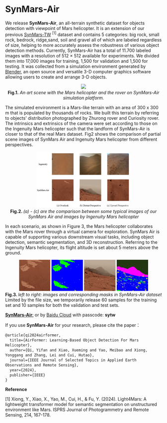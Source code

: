 # SynMars-Air

We release **SynMars-Air**, an all-terrain synthetic dataset for objects detection with viewpoint of Mars helicopter. It is an extension of our previous [SynMars-TW](https://github.com/CVIR-Lab/SynMars/tree/SynMars-TW) <sup>[1]</sup> dataset and contains 5 categories: big rock, small rock, bedrock, ridge,sand, soil and gravel all of which are labeled regardless of size, helping to more accurately assess the robustness of various object detection methods. Currently, SynMars-Air has a total of 11.700 labeled images with a resolution of 512 × 512 available for experiments. We divided them into 17,000 images for training, 1,500 for validation and 1,500 for testing. It was collected from a simulation environment generated by [Blender](https://wiki.blender.org/wiki/Main_Page), an open source and versatile 3-D computer graphics software allowing users to create and arrange 3-D objects. 
<div align=center>
  <img src=https://github.com/lumahuayuan/SynMars/blob/SynMars-Air/IMG/synmarsair.png width="40%" />
  <br>
  <strong>Fig.1.</strong>
  <em>An art scene with the Mars helicopter and the rover on SynMars-Air simulation platform.</em>
</div>


The simulated environment is a Mars-like terrain with an area of 300 x 300 m that is populated by thousands of rocks. We built this terrain by referring to objects' distribution photographed by Zhurong rover and Curiosity rover. The intrinsics and extrinsics of the camera were set according to those on the Ingenuity Mars helicopter such that the landform of SynMars-Air is closer to that of the real Mars dataset. Fig2 shows the comparison of partial scene images of SynMars Air and Ingenuity Mars helicopter from different perspectives.
<div align=center>
  <img src=https://github.com/CVIR-Lab/SynMars/blob/SynMars-Air/IMG/Compare.png width="60%" />
  <br>
  <strong> Fig.2. </strong>
  <em> (a) - (c) are the comparison between some typical images of our SynMars Air and images by Ingenuity Mars helicopter</em>
</div>

In each scenario, as shown in Figure 3, the Mars helicopter collaborates with the Mars rover through a virtual camera for exploration. SynMars Air is capable of supporting various downstream visual tasks, including object detection, semantic segmentation, and 3D reconstruction. Referring to the Ingenuity Mars helicopter, its flight altitude is set about 5 meters above the ground.
<div align=center>
  <img src=https://github.com/CVIR-Lab/SynMars/blob/SynMars-Air/IMG/00788.image.png width="20%" />
  <img src=https://github.com/CVIR-Lab/SynMars/blob/SynMars-Air/IMG/00788.mask.png width="20%" />
  <img src=https://github.com/CVIR-Lab/SynMars/blob/SynMars-Air/IMG/01030.image.png width="20%" />
  <img src=https://github.com/CVIR-Lab/SynMars/blob/SynMars-Air/IMG/01030.mask.png width="20%" />
  <br>
  <strong> Fig.3. </strong>
  <em> left to right: images and corresponding masks in SynMars-Air dataset</em>
</div>
Limited by the file size, we temporarily release 60 samples for the training set and 10 samples for both the validation and test sets.

[**SynMars-Air**:](http://gofile.me/6V28a/ReRfsf0e3) or by [Baidu Cloud](https://pan.baidu.com/s/1i8sIwIkErI8edqrqcUANzQ) with passcode: **sytw**

If you use **SynMars-Air** for your research, please cite the paper：
```
@article{qi2024airformer,
  title={AirFormer: Learning-Based Object Detection For Mars Helicopter},
  author={Qi, Yifan and Xiao, Xueming and Yao, Meibao and Xiong, Yonggang and Zhang, Lei and Cui, Hutao},
  journal={IEEE Journal of Selected Topics in Applied Earth Observations and Remote Sensing},
  year={2024},
  publisher={IEEE}
}
```

**Reference**  

[1] Xiong, Y., Xiao, X., Yao, M., Cui, H., & Fu, Y. (2024). Light4Mars: A lightweight transformer model for semantic segmentation on unstructured environment like Mars. ISPRS Journal of Photogrammetry and Remote Sensing, 214, 167-178.
